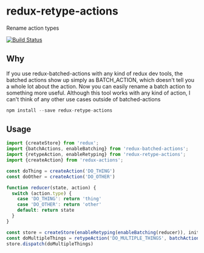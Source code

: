redux-retype-actions
=====================

Rename action types

[![Build Status](https://travis-ci.org/l2silver/redux-retype-actions.svg?branch=master)](https://travis-ci.org/l2silver/redux-retype-actions)


## Why
If you use redux-batched-actions with any kind of redux dev tools, the batched actions show up simply as BATCH_ACTION, which doesn't tell you a whole lot about the action. Now you can easily rename a batch action to something more useful. Although this tool works with any kind of action, I can't think of any other use cases outside of batched-actions

```js
npm install --save redux-retype-actions
```

## Usage

```js
import {createStore} from 'redux';
import {batchActions, enableBatching} from 'redux-batched-actions';
import {retypeAction, enableRetyping} from 'redux-retype-actions';
import {createAction} from 'redux-actions';

const doThing = createAction('DO_THING')
const doOther = createAction('DO_OTHER')

function reducer(state, action) {
  switch (action.type) {
    case 'DO_THING': return 'thing'
    case 'DO_OTHER': return 'other'
    default: return state
  }
}

const store = createStore(enableRetyping(enableBatching(reducer)), initialState)
const doMultipleThings = retypeAction('DO_MULTIPLE_THINGS', batchActions([doThing(), doOther()]))
store.dispatch(doMultipleThings)
```